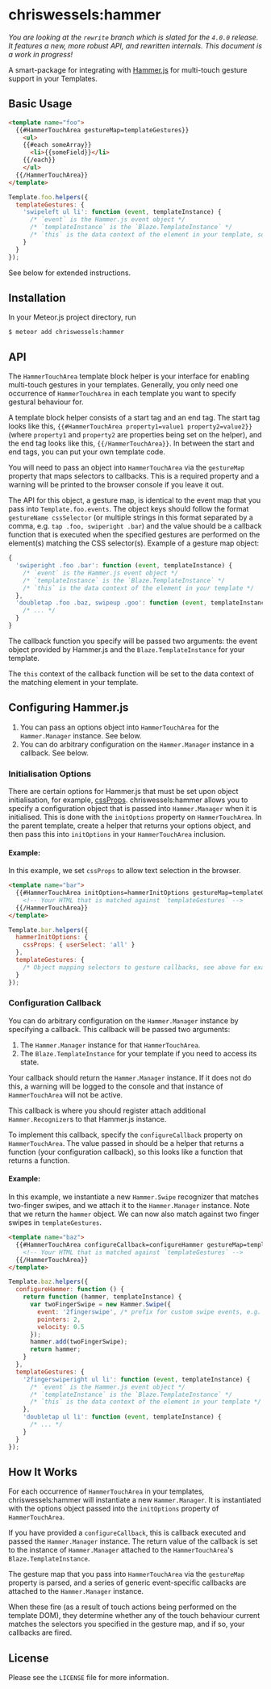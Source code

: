 # chriswessels:hammer

*You are looking at the `rewrite` branch which is slated for the `4.0.0` release. It features a new, more robust API, and rewritten internals. This document is a work in progress!*

A smart-package for integrating with [Hammer.js](https://github.com/hammerjs/hammer.js) for multi-touch gesture support in your Templates.

## Basic Usage

```html
<template name="foo">
  {{#HammerTouchArea gestureMap=templateGestures}}
    <ul>
    {{#each someArray}}
      <li>{{someField}}</li>
    {{/each}}
    </ul>
  {{/HammerTouchArea}}
</template>
```

```javascript
Template.foo.helpers({
  templateGestures: {
    'swipeleft ul li': function (event, templateInstance) {
      /* `event` is the Hammer.js event object */
      /* `templateInstance` is the `Blaze.TemplateInstance` */
      /* `this` is the data context of the element in your template, so in this case the iteree from someArray in the template */
    }
  }
});
```

See below for extended instructions.

## Installation

In your Meteor.js project directory, run

    $ meteor add chriswessels:hammer

## API

The `HammerTouchArea` template block helper is your interface for enabling multi-touch gestures in your templates. Generally, you only need one occurrence of `HammerTouchArea` in each template you want to specify gestural behaviour for.

A template block helper consists of a start tag and an end tag. The start tag looks like this, `{{#HammerTouchArea property1=value1 property2=value2}}` (where `property1` and `property2` are properties being set on the helper), and the end tag looks like this, `{{/HammerTouchArea}}`. In between the start and end tags, you can put your own template code.

You will need to pass an object into `HammerTouchArea` via the `gestureMap` property that maps selectors to callbacks. This is a required property and a warning will be printed to the browser console if you leave it out.

The API for this object, a gesture map, is identical to the event map that you pass into `Template.foo.events`. The object keys should follow the format `gestureName cssSelector` (or multiple strings in this format separated by a comma, e.g. `tap .foo, swiperight .bar`) and the value should be a callback function that is executed when the specified gestures are performed on the element(s) matching the CSS selector(s). Example of a gesture map object:

```javascript
{
  'swiperight .foo .bar': function (event, templateInstance) {
    /* `event` is the Hammer.js event object */
    /* `templateInstance` is the `Blaze.TemplateInstance` */
    /* `this` is the data context of the element in your template */
  },
  'doubletap .foo .baz, swipeup .goo': function (event, templateInstance) {
    /* ... */
  }
}
```

The callback function you specify will be passed two arguments: the event object provided by Hammer.js and the `Blaze.TemplateInstance` for your template.

The `this` context of the callback function will be set to the data context of the matching element in your template.

## Configuring Hammer.js

1. You can pass an options object into `HammerTouchArea` for the `Hammer.Manager` instance. See below.
1. You can do arbitrary configuration on the `Hammer.Manager` instance in a callback. See below.

### Initialisation Options

There are certain options for Hammer.js that must be set upon object initialisation, for example, [cssProps](http://hammerjs.github.io/jsdoc/Hammer.defaults.cssProps.html). chriswessels:hammer allows you to specify a configuration object that is passed into `Hammer.Manager` when it is initialised. This is done with the `initOptions` property on `HammerTouchArea`. In the parent template, create a helper that returns your options object, and then pass this into `initOptions` in your `HammerTouchArea` inclusion.

#### Example:

In this example, we set `cssProps` to allow text selection in the browser.

```html
<template name="bar">
  {{#HammerTouchArea initOptions=hammerInitOptions gestureMap=templateGestures}}
    <!-- Your HTML that is matched against `templateGestures` -->
  {{/HammerTouchArea}}
</template>
```

```javascript
Template.bar.helpers({
  hammerInitOptions: {
    cssProps: { userSelect: 'all' }
  },
  templateGestures: {
    /* Object mapping selectors to gesture callbacks, see above for example */
  }
});
```

### Configuration Callback

You can do arbitrary configuration on the `Hammer.Manager` instance by specifying a callback. This callback will be passed two arguments:

1. The `Hammer.Manager` instance for that `HammerTouchArea`.
1. The `Blaze.TemplateInstance` for your template if you need to access its state.

Your callback should return the `Hammer.Manager` instance. If it does not do this, a warning will be logged to the console and that instance of `HammerTouchArea` will not be active.

This callback is where you should register attach additional `Hammer.Recognizer`s to that Hammer.js instance.

To implement this callback, specify the `configureCallback` property on `HammerTouchArea`. The value passed in should be a helper that returns a function (your configuration callback), so this looks like a function that returns a function.

#### Example:

In this example, we instantiate a new `Hammer.Swipe` recognizer that matches two-finger swipes, and we attach it to the `Hammer.Manager` instance. Note that we return the `hammer` object. We can now also match against two finger swipes in `templateGestures`.

```html
<template name="baz">
  {{#HammerTouchArea configureCallback=configureHammer gestureMap=templateGestures}}
    <!-- Your HTML that is matched against `templateGestures` -->
  {{/HammerTouchArea}}
</template>
```

```javascript
Template.baz.helpers({
  configureHammer: function () {
    return function (hammer, templateInstance) {
      var twoFingerSwipe = new Hammer.Swipe({
        event: '2fingerswipe', /* prefix for custom swipe events, e.g. 2fingerswipeleft, 2fingerswiperight */
        pointers: 2,
        velocity: 0.5
      });
      hammer.add(twoFingerSwipe);
      return hammer;
    }
  },
  templateGestures: {
    '2fingerswiperight ul li': function (event, templateInstance) {
      /* `event` is the Hammer.js event object */
      /* `templateInstance` is the `Blaze.TemplateInstance` */
      /* `this` is the data context of the element in your template */
    },
    'doubletap ul li': function (event, templateInstance) {
      /* ... */
    }
  }
});
```

## How It Works

For each occurrence of `HammerTouchArea` in your templates, chriswessels:hammer will instantiate a new `Hammer.Manager`. It is instantiated with the options object passed into the `initOptions` property of `HammerTouchArea`.

If you have provided a `configureCallback`, this is callback executed and passed the `Hammer.Manager` instance. The return value of the callback is set to the instance of `Hammer.Manager` attached to the `HammerTouchArea`'s `Blaze.TemplateInstance`.

The gesture map that you pass into `HammerTouchArea` via the `gestureMap` property is parsed, and a series of generic event-specific callbacks are attached to the `Hammer.Manager` instance.

When these fire (as a result of touch actions being performed on the template DOM), they determine whether any of the touch behaviour current matches the selectors you specified in the gesture map, and if so, your callbacks are fired.

## License

Please see the `LICENSE` file for more information.
